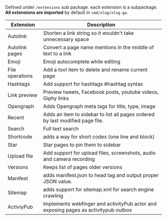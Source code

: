 Defined under `/extensions` sub package. each extension is a subpackage. **All extensions are imported** by default in `cmd/xlog/xlog.go`.


| Extension       | Description                                                                         |
|-----------------|-------------------------------------------------------------------------------------|
| Autolink        | Shorten a link string so it wouldn't take unnecessary space                         |
| Autolink pages  | Convert a page name mentions in the middle of text to a link                        |
| Emoji           | Emoji autocomplete while editing                                                    |
| File operations | Add a tool item to delete and rename current page                                   |
| Hashtags        | Add support for hashtags #hashtag syntax                                            |
| Link preview    | Preview tweets, Facebook posts, youtube videos, Giphy links                         |
| Opengraph       | Adds Opengraph meta tags for title, type, image                                     |
| Recent          | Adds an item to sidebar to list all pages ordered by last modified page file.       |
| Search          | Full text search                                                                    |
| Shortcode       | adds a way for short codes (one line and block)                                     |
| Star            | Star pages to pin them to sidebar                                                   |
| Upload file     | Add support for upload files, screenshots, audio and camera recording               |
| Versions        | Keeps list of pages older versions                                                  |
| Manifest        | adds manifest.json to head tag and output proper JSON value.                        |
| Sitemap         | adds support for sitemap.xml for search engine crawling                             |
| ActiviyPub      | Implements webfinger and activityPub actor and exposing pages as activitypub outbox |
